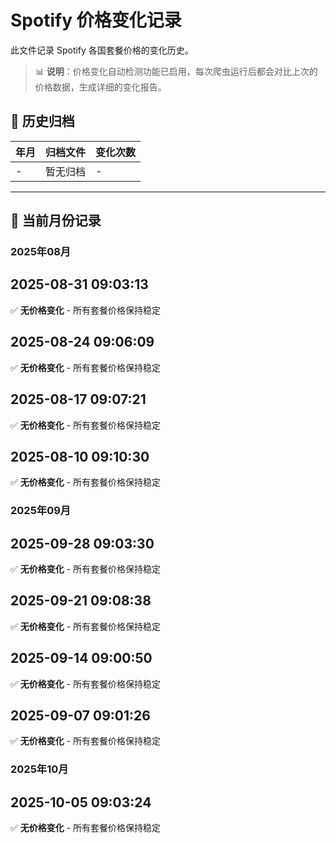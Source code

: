 # Spotify 价格变化记录

此文件记录 Spotify 各国套餐价格的变化历史。

> 📊 **说明**：价格变化自动检测功能已启用，每次爬虫运行后都会对比上次的价格数据，生成详细的变化报告。

## 📁 历史归档

| 年月 | 归档文件 | 变化次数 |
|------|----------|----------|
| - | 暂无归档 | - |

---

## 📅 当前月份记录

### 2025年08月

## 2025-08-31 09:03:13

✅ **无价格变化** - 所有套餐价格保持稳定



## 2025-08-24 09:06:09

✅ **无价格变化** - 所有套餐价格保持稳定



## 2025-08-17 09:07:21

✅ **无价格变化** - 所有套餐价格保持稳定



## 2025-08-10 09:10:30

✅ **无价格变化** - 所有套餐价格保持稳定




### 2025年09月

## 2025-09-28 09:03:30

✅ **无价格变化** - 所有套餐价格保持稳定



## 2025-09-21 09:08:38

✅ **无价格变化** - 所有套餐价格保持稳定



## 2025-09-14 09:00:50

✅ **无价格变化** - 所有套餐价格保持稳定



## 2025-09-07 09:01:26

✅ **无价格变化** - 所有套餐价格保持稳定


### 2025年10月

## 2025-10-05 09:03:24

✅ **无价格变化** - 所有套餐价格保持稳定


